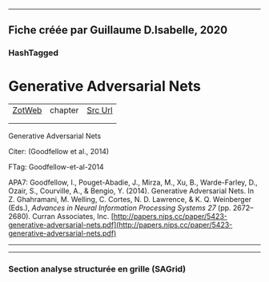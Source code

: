 
----
Fiche créée par Guillaume D.Isabelle, 2020 
---- 

### HashTagged 





# Generative Adversarial Nets
|       |       |       |
|  ---  |  ---  |  ---  |
|   [ZotWeb](http://zotero.org/users/180474/items/ZTIB8MAU)    | chapter      | [Src Url](http://papers.nips.cc/paper/5423-generative-adversarial-nets.pdf)      |
|       |       |       |
|       |       |       |

Generative Adversarial Nets



Citer: (Goodfellow et al., 2014)

FTag: Goodfellow-et-al-2014

APA7: Goodfellow, I., Pouget-Abadie, J., Mirza, M., Xu, B., Warde-Farley, D., Ozair, S., Courville, A., & Bengio, Y. (2014). Generative Adversarial Nets. In Z. Ghahramani, M. Welling, C. Cortes, N. D. Lawrence, & K. Q. Weinberger (Eds.), _Advances in Neural Information Processing Systems 27_ (pp. 2672–2680). Curran Associates, Inc. [http://papers.nips.cc/paper/5423-generative-adversarial-nets.pdf](http://papers.nips.cc/paper/5423-generative-adversarial-nets.pdf)






----

----



### Section analyse structurée en grille (SAGrid)


